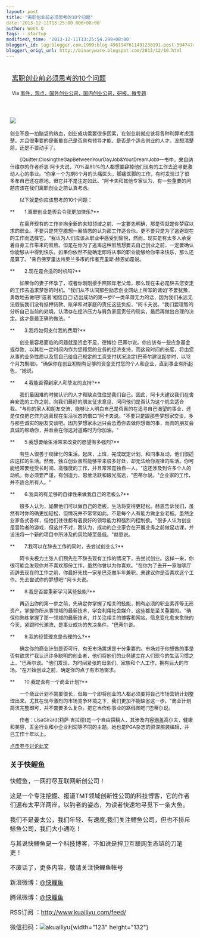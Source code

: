 ```yaml
--- 
layout: post 
title: "离职创业前必须思考的10个问题" 
date:'2013-12-11T13:25:00.006+08:00' 
author: Wenh Q
tags: - startup
modified\_time: '2013-12-11T13:25:54.299+08:00' 
blogger\_id: tag:blogger.com,1999:blog-4961947611491238191.post-5947474386653178580
blogger\_orig\_url: http://binaryware.blogspot.com/2013/12/10.html
---
```

<div style="margin: 10px; padding: 5px;">

<div style="font-size: 18px;">

[离职创业前必须思考的10个问题](http://www.kuailiyu.com/article/6559.html)

</div>

<div style="font-size: 13px;">

Via
[事件，观点，国外创业公司，国内创业公司，研报，微专题](http://www.kuailiyu.com/)

</div>

</div>

<div style="font-size: 13px; padding: 15px 0 10px 10px;">

![](http://www.kuailiyu.com/uploadfile/2013/1211/20131211111456514.jpg)　　

创业不是一拍脑袋的热血，创业成功需要很多因素，在创业前就应该将各种利弊考虑清楚。并且很重要的是衡量自己是否具有领导才能，是否是个适合创业的人才。没想清楚前，还是不要动手了。

　　《Quitter:ClosingtheGapBetweenYourDayJob&YourDreamJob》一书中，来自纳什维尔的作者乔恩·阿卡夫说，70%至80%的人都想要辞掉他们现有的工作去追寻更激动人心的事业。"你拿一个为期6个月的头痛医头，脚痛医脚的工作，有时发现过了很多年自己还在原地，但它并不是注定如此。"阿卡夫和其他专家认为，有一些重要的问题应该在我们离职创业之前认真考虑。

　　以下就是你应该思考的10个问题：

**　　1.离职创业是否会令我更加快乐?**

　　在离开现有的工作步向全新的未知领域之前，一定要先明确，那是否就是你梦寐以求的职业。不要只是凭空臆想一厢情愿的认为那工作适合你，更不要只是为了逃避现在的工作而选择它。"我认为人们应该从职业中感受到愉悦，然而，现实是有太多人承受着自身工作带来的煎熬。但是在你为了逃离这种煎熬想要去自己创业之前，一定要确认你能够从中得到快乐。如果你依然不能确定即将从事的职业能够给你带来快乐，那么还是算了。"来自佛罗里达州奥兰多市的作者克里斯·赫恩如是说。

**　　2.现在是合适的时机吗?**

　　如果你的妻子怀孕了，或者你刚刚接手照顾年老父母，那么现在未必是辞去您安定的工作去追求梦想的时机。"我们从不认同那些励志创业网站上所写的诸如'不要犹豫，勇敢地去做吧!'或者'相信自己!迈出成功的第一步!'一类单薄无力的话，因为我们永远无法假装我们没有抵押贷款、账单和对家庭的责任这些负担，"阿卡夫说。"我们要理智的分析自己当前的处境，认清存在经济压力与肩负家庭责任的现实，最后再做出合理的决定。这才是最正确的做法。"

**　　3.我将如何支付我的费用?**

　　创业最容易面临的问题就是资金不足，德博拉·巴蒂尔说。你应该有一些应急基金或存款，以其在一定时间内作为您和您的业务的经济支持，而这段时间的长度，将由您从事的业务性质以及您自己给自己规定的工资支付状况决定(巴蒂尔建议起步时，以12个月为期限)。"确保你在创业初期有足够的资金支付您的个人和企业，直到事业有所起色，"她说。

**　　4.我能否得到家人和挚友的支持?**

　　我们最困难的时候认识的人才和缺点往往是我们自己。因此，阿卡夫建议我们在舍弃安逸的工作之前，向我们最好的朋友征求意见，问问他们是否认为这个机会适合我。"与你的家人和朋友交流，能够让人明白自己是否真的在追寻自己渴望的事业，还是仅仅把它作为逃离现在生活状态的借口"阿卡夫说。"不要只是跟那些梦想家交谈，多与那些诚实的朋友交谈吧。因为梦想家永远只会怂恿你去做你想做的事，而真的朋友会真诚的帮助你，并且会在你选对道路时为你加油。"

**　　5.我想要给生活带来改变的愿望有多强烈?**

　　有些人很善于规律化的生活。起床，上班，完成既定计划，和同事互动，他们很适应这样的生活。然而，独立创业虽然能够带来很多好处，却无法给你规律的生活。你可能经常要经受长时间、高强度的工作，并且常常是独自一人。"这还涉及到许多个人的动机。你必须要严谨，有创造力，思维活跃和眼光高远，"巴蒂尔说。"企业家的工作，并不适合所有人。"

**　　6.我真的有足够的自律性来做我自己的老板么?**

　　很多人认为，如果他们可以做自己的老板，生活将变得更轻松。赫恩告诉我们，虽然有时你的确更加轻松，但情况并不常常如此。不是每个人有能力做企业老板。虽然企业家各式各样，但他们往往都有着良好的领导能力和强烈的控制欲。"很多人认为创业是冒险者的游戏，但这并不对，我认为，成功的企业家会在开展业务之前做足功课，并设法将一个新的项目中所涉及的风险降至最低。"赫恩说。

**　　7.我可以在辞去工作的同时，去尝试创业么?**

　　阿卡夫极力主张人们预先在不辞去现有工作的情况下，去尝试创业。这样一来，你很可能会发现你并不喜欢那份工作，虽然你曾以为你喜欢。"在你为了去开一家咖啡厅而辞去现在的工作之前，你最好先找一家星巴克做半年兼职，来建议你是否喜欢这个工作。先去尝试你的梦想吧!"阿卡夫说。

**　　8.我是否要重新学习某些技能?**

　　再迈出你的第一步之前，先确定你掌握了相关的技能，拥有必须的职业素养等无形资产。掌握你所从事领域的最新技术，学会利用社会媒介，这些都是至关重要的。"确保你熟练掌握了那一领域的最新技术，并关注相关的博客和网站。信息变化愈来愈快的今天，紧跟时代潮流，是事业成功的先决条件。"巴蒂尔说。

**　　9.我的经营理念是合理的么?**

　　确定你的商业计划是否可行、有无市场需求是十分重要的。市场对于你想做的事是否有欲求?"我认识许多聪明的创业者，他们将他们的业务建立在人们现今的生活习惯之上，"巴蒂尔说。"他们发现，为时间紧张的母亲们、家族和个人工作，拥有巨大的市场。"在开始创业之前，确定你的点子有市场需求。

**　　10.我是否有一个商业计划?**

　　一个商业计划不需要很长，但每一个即将创业的人都必须要将自己市场营销计划整理出来。尤其在现今激烈的市场竞争环境之下，我们更加不能缺省这一步。"商业计划简洁完整即可，并不需要多么复杂。把它当作你事业的路线图吧!"巴蒂尔说。



　　作者：LisaGirard(莉萨·吉拉德)是一个自由撰稿人，其涉及内容涵盖高尔夫，健康和美容，五金行业和小企业利润等不同的主题。她也是PGA杂志的资深服装编辑，并已工作十年以上。

[点击参与讨论此文](http://www.kuailiyu.com/article/6559.html?utm_source=articletail&utm_medium=RSS#comments)

<div style="font-size: 16px;">

### **关于快鲤鱼**

快鲤鱼，一网打尽互联网新创公司！

这是一个专注挖掘、报道TMT领域创新性公司的科技博客，它的作者们遍布太平洋两岸，以钓者的姿态，为读者快速地寻觅下一条大鱼。

我们不是姜太公，我们年轻、有速度;我们关注鲤鱼公司，但也不排斥鲸鱼公司，我们大小通吃！

与其说快鲤鱼是一个科技博客，不如说是捍卫互联网生态链的刀笔吏！

<div>

不废话了，更多内容，敬请关注快鲤鱼帐号

新浪微博：[@快鲤鱼](http://weibo.com/p/1002062696344613/mblog)

腾讯微博：[@快鲤鱼](http://t.qq.com/kuailiyucyzone)

RSS订阅 ：<http://www.kuailiyu.com/feed/>

微信扫码：![akuailiyu](http://tpl6.kuailiyu.com/templates/white/images/weixin.jpg){width="123"
height="132"}

</div>

</div>

</div>
